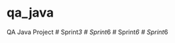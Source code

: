 # qa_java
QA Java Project
#   S p r i n t _ 3  
 #   S p r i n t _ 6  
 #   S p r i n t _ 6  
 #   S p r i n t _ 6  
 